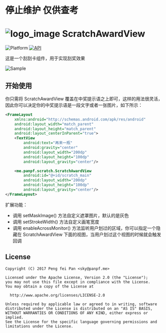 # 停止维护 仅供查考

# ![logo_image] ScratchAwardView

![Platform][platform_image]
[![API][min_api_image]][min_api_link]

这是一个刮刮卡组件，用于实现刮奖效果

![Sample](docs/sample.png)

## 开始使用

你只需将 ScratchAwardView 覆盖在中奖提示语之上即可，这样的用法很灵活，因此你可以决定你的中奖提示语是一段文字或者一张图片，如下所示：

```xml
<FrameLayout
    xmlns:android="http://schemas.android.com/apk/res/android"
    android:layout_width="match_parent"
    android:layout_height="match_parent"
    android:layout_centerInParent="true">
    <TextView
        android:text="再来一瓶"
        android:gravity="center"
        android:layout_width="200dp"
        android:layout_height="100dp"
        android:layout_gravity="center"/>

    <me.panpf.scratch.ScratchAwardView
        android:id="@+id/scratch_main"
        android:layout_width="200dp"
        android:layout_height="100dp"
        android:layout_gravity="center"/>
</FrameLayout>
```

扩展功能：
* 调用 setMaskImage() 方法自定义遮罩图片，默认的是灰色
* 调用 setStrokeWidth() 方法自定义画笔宽度
* 调用 enableAcrossMonitor() 方法监听用户划过的区域，你可以指定一个隐藏在 ScratchAwardView 下面的视图，当用户划过这个视图的时候就会触发回调

## License
    Copyright (C) 2017 Peng fei Pan <sky@panpf.me>

    Licensed under the Apache License, Version 2.0 (the "License");
    you may not use this file except in compliance with the License.
    You may obtain a copy of the License at

      http://www.apache.org/licenses/LICENSE-2.0

    Unless required by applicable law or agreed to in writing, software
    distributed under the License is distributed on an "AS IS" BASIS,
    WITHOUT WARRANTIES OR CONDITIONS OF ANY KIND, either express or implied.
    See the License for the specific language governing permissions and
    limitations under the License.

[logo_image]: sample/src/main/res/drawable-mdpi/ic_launcher.png
[platform_image]: https://img.shields.io/badge/Platform-Android-brightgreen.svg
[min_api_image]: https://img.shields.io/badge/API-10%2B-orange.svg
[min_api_link]: https://android-arsenal.com/api?level=10
